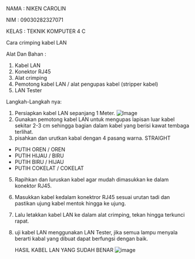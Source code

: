NAMA    : NIKEN CAROLIN 

NIM     : 09030282327071

KELAS   : TEKNIK KOMPUTER 4 C

Cara crimping kabel LAN 

Alat Dan Bahan :
1. Kabel LAN 
2. Konektor RJ45
3. Alat crimping
4. Pemotong kabel LAN / alat pengupas kabel (stripper kabel)
5. LAN Tester

Langkah-Langkah nya:
1. Persiapkan kabel LAN sepanjang 1 Meter.
![Image](https://github.com/user-attachments/assets/414cc018-ed64-4f48-ba28-aca14585338e)
2.  Gunakan pemotong kabel LAN untuk mengupas lapisan luar kabel sekitar 2-3 cm sehingga bagian dalam kabel yang berisi kawat tembaga terlihat.
3.  pisahkan dan urutkan kabal dengan 4 pasang warna.
    STRAIGHT
   - PUTIH OREN / OREN
   - PUTIH HIJAU / BIRU
   - PUTIH BIRU / HIJAU
   - PUTIH COKELAT / COKELAT
5. Rapihkan dan luruskan kabel agar mudah dimasukkan ke dalam konektor RJ45.
6. Masukkan kabel kedalam konektror RJ45 sesuai urutan tadi dan pastikan ujung kabel mentok hingga ke ujung.
7. Lalu letakkan kabel LAN ke dalam alat crimping, tekan hingga terkunci rapat.
8. uji kabel LAN menggunakan LAN Tester, jika semua lampu menyala berarti kabal yang dibuat dapat berfungsi dengan baik.

   HASIL KABEL LAN YANG SUDAH BENAR
![image](https://github.com/user-attachments/assets/4ed23364-d052-4a2d-b61d-3a5e50d51bc7)


